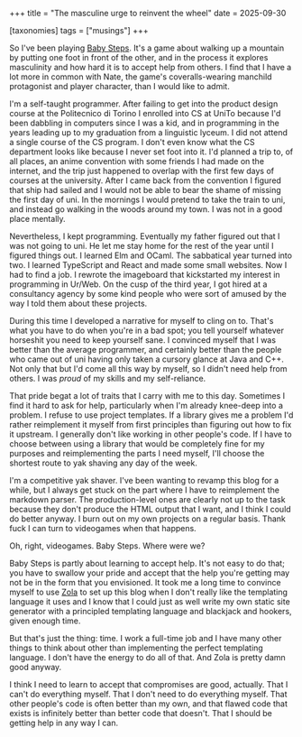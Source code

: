 +++
title = "The masculine urge to reinvent the wheel"
date = 2025-09-30

[taxonomies]
tags = ["musings"]
+++

So I've been playing [Baby Steps](https://www.babystepsgame.com/). It's a game about walking up a mountain by putting one foot in front of the other, and in the process it explores masculinity and how hard it is to accept help from others. I find that I have a lot more in common with Nate, the game's coveralls-wearing manchild protagonist and player character, than I would like to admit.

I'm a self-taught programmer. After failing to get into the product design course at the Politecnico di Torino I enrolled into CS at UniTo because I'd been dabbling in computers since I was a kid, and in programming in the years leading up to my graduation from a linguistic lyceum. I did not attend a single course of the CS program. I don't even know what the CS department looks like because I never set foot into it. I'd planned a trip to, of all places, an anime convention with some friends I had made on the internet, and the trip just happened to overlap with the first few days of courses at the university. After I came back from the convention I figured that ship had sailed and I would not be able to bear the shame of missing the first day of uni. In the mornings I would pretend to take the train to uni, and instead go walking in the woods around my town. I was not in a good place mentally.

Nevertheless, I kept programming. Eventually my father figured out that I was not going to uni. He let me stay home for the rest of the year until I figured things out. I learned Elm and OCaml. The sabbatical year turned into two. I learned TypeScript and React and made some small websites. Now I had to find a job. I rewrote the imageboard that kickstarted my interest in programming in Ur/Web. On the cusp of the third year, I got hired at a consultancy agency by some kind people who were sort of amused by the way I told them about these projects.

During this time I developed a narrative for myself to cling on to. That's what you have to do when you're in a bad spot; you tell yourself whatever horseshit you need to keep yourself sane. I convinced myself that I was better than the average programmer, and certainly better than the people who came out of uni having only taken a cursory glance at Java and C++. Not only that but I'd come all this way by myself, so I didn't need help from others. I was _proud_ of my skills and my self-reliance.

That pride begat a lot of traits that I carry with me to this day. Sometimes I find it hard to ask for help, particularly when I'm already knee-deep into a problem. I refuse to use project templates. If a library gives me a problem I'd rather reimplement it myself from first principles than figuring out how to fix it upstream. I generally don't like working in other people's code. If I have to choose between using a library that would be completely fine for my purposes and reimplementing the parts I need myself, I'll choose the shortest route to yak shaving any day of the week.

I'm a competitive yak shaver. I've been wanting to revamp this blog for a while, but I always get stuck on the part where I have to reimplement the markdown parser. The production-level ones are clearly not up to the task because they don't produce the HTML output that I want, and I think I could do better anyway. I burn out on my own projects on a regular basis. Thank fuck I can turn to videogames when that happens.

Oh, right, videogames. Baby Steps. Where were we?

Baby Steps is partly about learning to accept help. It's not easy to do that; you have to swallow your pride and accept that the help you're getting may not be in the form that you envisioned. It took me a long time to convince myself to use [Zola](https://www.getzola.org/) to set up this blog when I don't really like the templating language it uses and I know that I could just as well write my own static site generator with a principled templating language and blackjack and hookers, given enough time.

But that's just the thing: time. I work a full-time job and I have many other things to think about other than implementing the perfect templating language. I don't have the energy to do all of that. And Zola is pretty damn good anyway.

I think I need to learn to accept that compromises are good, actually. That I can't do everything myself. That I don't need to do everything myself. That other people's code is often better than my own, and that flawed code that exists is infinitely better than better code that doesn't. That I should be getting help in any way I can.
